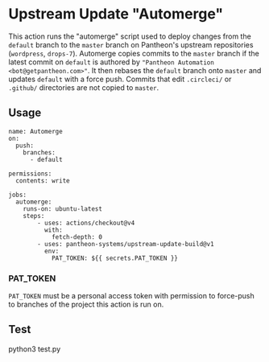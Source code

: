# Upstream Update "Automerge"

This action runs the "automerge" script used to deploy changes from the `default` branch to the `master` branch on Pantheon's upstream repositories (`wordpress`, `drops-7`). Automerge copies commits to the `master` branch if the latest commit on `default` is authored by `"Pantheon Automation <bot@getpantheon.com>"`. It then rebases the `default` branch onto `master` and updates `default` with a force push. Commits that edit `.circleci/` or `.github/` directories are not copied to `master`.

## Usage 
```
name: Automerge
on:
  push:
    branches:
      - default

permissions:
  contents: write

jobs:
  automerge:
    runs-on: ubuntu-latest
    steps:
        - uses: actions/checkout@v4
          with:
            fetch-depth: 0
        - uses: pantheon-systems/upstream-update-build@v1
          env:
            PAT_TOKEN: ${{ secrets.PAT_TOKEN }}
```

### PAT_TOKEN
`PAT_TOKEN` must be a personal access token with permission to force-push to branches of the project this action is run on.

## Test

python3 test.py
